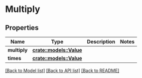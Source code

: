 # Multiply

## Properties

Name | Type | Description | Notes
------------ | ------------- | ------------- | -------------
**multiply** | [**crate::models::Value**](Value.md) |  | 
**times** | [**crate::models::Value**](Value.md) |  | 

[[Back to Model list]](../README.md#documentation-for-models) [[Back to API list]](../README.md#documentation-for-api-endpoints) [[Back to README]](../README.md)


